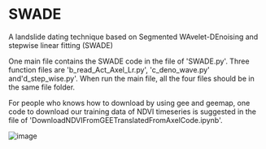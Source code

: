 # SWADE
A landslide dating technique based on Segmented WAvelet-DEnoising and stepwise linear fitting (SWADE)


One main file contains the SWADE code in the file of 'SWADE.py'. Three function files are 'b_read_Act_Axel_Lr.py', 'c_deno_wave.py' and'd_step_wise.py'. When run the main file, all the four files should be in the same file folder.

For people who knows how to download by using gee and geemap, one code to download our training data of NDVI timeseries is suggested in the file of 'DownloadNDVIFromGEETranslatedFromAxelCode.ipynb'.

![image](https://user-images.githubusercontent.com/109142828/178492948-a6cc9a7b-62d5-4e08-91d4-2daebbececdf.png)
